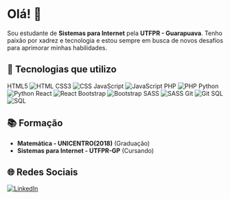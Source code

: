 # Olá! 👋

Sou estudante de **Sistemas para Internet** pela **UTFPR - Guarapuava**. Tenho paixão por xadrez e tecnologia e estou sempre em busca de novos desafios para aprimorar minhas habilidades.

## 🚀 Tecnologias que utilizo

HTML5 ![HTML](https://img.shields.io/badge/-HTML5-E34F26?style=flat-square&logo=html5&logoColor=white)
CSS3 ![CSS](https://img.shields.io/badge/-CSS3-1572B6?style=flat-square&logo=css3)
JavaScript ![JavaScript](https://img.shields.io/badge/-JavaScript-F7DF1E?style=flat-square&logo=javascript&logoColor=black)
PHP ![PHP](https://img.shields.io/badge/-PHP-777BB4?style=flat-square&logo=php&logoColor=white)
Python ![Python](https://img.shields.io/badge/-Python-3776AB?style=flat-square&logo=python&logoColor=white)
React ![React](https://img.shields.io/badge/-React-61DAFB?style=flat-square&logo=react&logoColor=black)
Bootstrap ![Bootstrap](https://img.shields.io/badge/-Bootstrap-7952B3?style=flat-square&logo=bootstrap&logoColor=white)
SASS ![SASS](https://img.shields.io/badge/-SASS-CC6699?style=flat-square&logo=sass&logoColor=white)
Git ![Git](https://img.shields.io/badge/-Git-F05032?style=flat-square&logo=git&logoColor=white)
SQL ![SQL](https://img.shields.io/badge/-SQL-4479A1?style=flat-square&logo=MySQL&logoColor=white)

## 📚 Formação

- **Matemática - UNICENTRO(2018)** (Graduação)
- **Sistemas para Internet - UTFPR-GP** (Cursando)

## 🌐 Redes Sociais

[![LinkedIn](https://img.shields.io/badge/-LinkedIn-0A66C2?style=flat-square&logo=LinkedIn&logoColor=white)](https://www.linkedin.com/in/jo%C3%A3o-paulo-pereira-7615591a6/)

<!--
**JoaoPaulx/JoaoPaulx** is a ✨ _special_ ✨ repository because its `README.md` (this file) appears on your GitHub profile.

Here are some ideas to get you started:

- 🔭 I’m currently working on ...
- 🌱 I’m currently learning ...
- 👯 I’m looking to collaborate on ...
- 🤔 I’m looking for help with ...
- 💬 Ask me about ...
- 📫 How to reach me: ...
- 😄 Pronouns: ...
- ⚡ Fun fact: ...
-->
